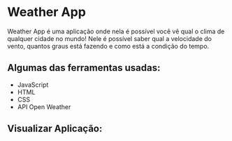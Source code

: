 <h1>Weather App</h1>

<p>Weather App é uma aplicação onde nela é possível você vê qual o clima de qualquer cidade no mundo! Nele é possível saber qual a velocidade do vento, quantos graus está fazendo e como está a condição do tempo.</p>

<h2>Algumas das ferramentas usadas:</h2>
<ul>
  <li>JavaScript</li>
  <li>HTML</li>
  <li>CSS</li>
  <li>API Open Weather</li>
</ul>

<h2> Visualizar Aplicação: </h2>
